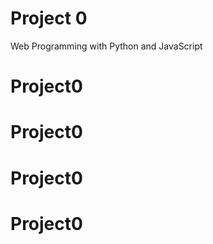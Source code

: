 # Project 0

Web Programming with Python and JavaScript
# Project0
# Project0
# Project0
# Project0

